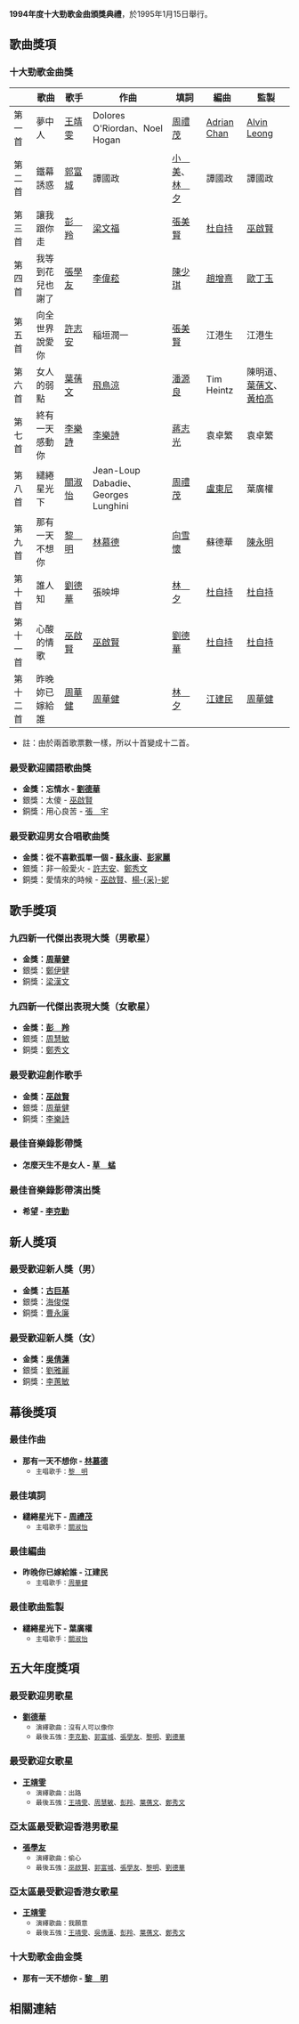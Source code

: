**1994年度十大勁歌金曲頒獎典禮**，於1995年1月15日舉行。

## 歌曲獎項

### 十大勁歌金曲獎

|      | 歌曲       | 歌手                                                  | 作曲                                                  | 填詞                                                                     | 編曲                                                                  | 監製                                                                                       |
| ---- | -------- | --------------------------------------------------- | --------------------------------------------------- | ---------------------------------------------------------------------- | ------------------------------------------------------------------- | ---------------------------------------------------------------------------------------- |
| 第一首  | 夢中人      | [王靖雯](../Page/王菲.md "wikilink")                     | Dolores O'Riordan、Noel Hogan                        | [周禮茂](../Page/周禮茂.md "wikilink")                                       | [Adrian Chan](https://zh.wikipedia.org/wiki/Adrian_Chan "wikilink") | [Alvin Leong](https://zh.wikipedia.org/wiki/Alvin_Leong "wikilink")                      |
| 第二首  | 鐵幕誘惑     | [郭富城](../Page/郭富城.md "wikilink")                    | 譚國政                                                 | [小　美](../Page/小美_\(香港\).md "wikilink")、[林　夕](../Page/林夕.md "wikilink") | 譚國政                                                                 | 譚國政                                                                                      |
| 第三首  | 讓我跟你走    | [彭　羚](../Page/彭羚.md "wikilink")                     | [梁文福](../Page/梁文福.md "wikilink")                    | [張美賢](../Page/張美賢.md "wikilink")                                       | [杜自持](../Page/杜自持.md "wikilink")                                    | [巫啟賢](../Page/巫啟賢.md "wikilink")                                                         |
| 第四首  | 我等到花兒也謝了 | [張學友](https://zh.wikipedia.org/wiki/張學友 "wikilink") | [李偉菘](../Page/李偉菘.md "wikilink")                    | [陳少琪](https://zh.wikipedia.org/wiki/陳少琪 "wikilink")                    | [趙增熹](../Page/趙增熹.md "wikilink")                                    | [歐丁玉](../Page/歐丁玉.md "wikilink")                                                         |
| 第五首  | 向全世界說愛你  | [許志安](../Page/許志安.md "wikilink")                    | 稲垣潤一                                                | [張美賢](../Page/張美賢.md "wikilink")                                       | 江港生                                                                 | 江港生                                                                                      |
| 第六首  | 女人的弱點    | [葉蒨文](../Page/葉蒨文.md "wikilink")                    | [飛鳥涼](https://zh.wikipedia.org/wiki/飛鳥涼 "wikilink") | [潘源良](https://zh.wikipedia.org/wiki/潘源良 "wikilink")                    | Tim Heintz                                                          | 陳明道、[葉蒨文](../Page/葉蒨文.md "wikilink")、[黃柏高](https://zh.wikipedia.org/wiki/黃柏高 "wikilink") |
| 第七首  | 終有一天感動你  | [李樂詩](../Page/李樂詩_\(歌手\).md "wikilink")             | [李樂詩](../Page/李樂詩_\(歌手\).md "wikilink")             | [蔣志光](../Page/蔣志光.md "wikilink")                                       | 袁卓繁                                                                 | 袁卓繁                                                                                      |
| 第八首  | 繾綣星光下    | [關淑怡](../Page/關淑怡.md "wikilink")                    | Jean-Loup Dabadie、Georges Lunghini                  | [周禮茂](../Page/周禮茂.md "wikilink")                                       | [盧東尼](../Page/盧東尼.md "wikilink")                                    | 葉廣權                                                                                      |
| 第九首  | 那有一天不想你  | [黎　明](../Page/黎明.md "wikilink")                     | [林慕德](../Page/林慕德.md "wikilink")                    | [向雪懷](../Page/向雪懷.md "wikilink")                                       | 蘇德華                                                                 | [陳永明](../Page/陳永明.md "wikilink")                                                         |
| 第十首  | 誰人知      | [劉德華](../Page/劉德華.md "wikilink")                    | 張映坤                                                 | [林　夕](../Page/林夕.md "wikilink")                                        | [杜自持](../Page/杜自持.md "wikilink")                                    | [杜自持](../Page/杜自持.md "wikilink")                                                         |
| 第十一首 | 心酸的情歌    | [巫啟賢](../Page/巫啟賢.md "wikilink")                    | [巫啟賢](../Page/巫啟賢.md "wikilink")                    | [劉德華](../Page/劉德華.md "wikilink")                                       | [杜自持](../Page/杜自持.md "wikilink")                                    | [杜自持](../Page/杜自持.md "wikilink")                                                         |
| 第十二首 | 昨晚妳已嫁給誰  | [周華健](https://zh.wikipedia.org/wiki/周華健 "wikilink") | [周華健](https://zh.wikipedia.org/wiki/周華健 "wikilink") | [林　夕](../Page/林夕.md "wikilink")                                        | [江建民](https://zh.wikipedia.org/wiki/江建民 "wikilink")                 | [周華健](https://zh.wikipedia.org/wiki/周華健 "wikilink")                                      |

  - 註：由於兩首歌票數一樣，所以十首變成十二首。

### 最受歡迎國語歌曲獎

  - **金獎：忘情水 - [劉德華](../Page/劉德華.md "wikilink")**
  - 銀獎：太傻 - [巫啟賢](../Page/巫啟賢.md "wikilink")
  - 銅獎：用心良苦 - [張　宇](../Page/張宇.md "wikilink")

### 最受歡迎男女合唱歌曲獎

  - **金獎：從不喜歡孤單一個 -
    [蘇永康](../Page/蘇永康.md "wikilink")、[彭家麗](../Page/彭家麗.md "wikilink")**
  - 銀獎：非一般愛火 -
    [許志安](../Page/許志安.md "wikilink")、[鄭秀文](../Page/鄭秀文.md "wikilink")
  - 銅獎：愛情來的時候 -
    [巫啟賢](../Page/巫啟賢.md "wikilink")、[楊-{采}-妮](https://zh.wikipedia.org/wiki/楊采妮 "wikilink")

## 歌手獎項

### 九四新一代傑出表現大獎（男歌星）

  - **金獎：[周華健](https://zh.wikipedia.org/wiki/周華健 "wikilink")**
  - 銀獎：[鄭伊健](../Page/鄭伊健.md "wikilink")
  - 銅獎：[梁漢文](https://zh.wikipedia.org/wiki/梁漢文 "wikilink")

### 九四新一代傑出表現大獎（女歌星）

  - **金獎：[彭　羚](../Page/彭羚.md "wikilink")**
  - 銀獎：[周慧敏](../Page/周慧敏.md "wikilink")
  - 銅獎：[鄭秀文](../Page/鄭秀文.md "wikilink")

### 最受歡迎創作歌手

  - **金獎：[巫啟賢](../Page/巫啟賢.md "wikilink")**
  - 銀獎：[周華健](https://zh.wikipedia.org/wiki/周華健 "wikilink")
  - 銅獎：[李樂詩](https://zh.wikipedia.org/wiki/李樂詩 "wikilink")

### 最佳音樂錄影帶獎

  - **怎麼天生不是女人 - [草　蜢](../Page/草蜢_\(組合\).md "wikilink")**

### 最佳音樂錄影帶演出獎

  - **希望 - [李克勤](../Page/李克勤.md "wikilink")**

## 新人獎項

### 最受歡迎新人獎（男）

  - **金獎：[古巨基](../Page/古巨基.md "wikilink")**
  - 銀獎：[海俊傑](../Page/海俊傑.md "wikilink")
  - 銅獎：[曹永廉](../Page/曹永廉.md "wikilink")

### 最受歡迎新人獎（女）

  - **金獎：[吳倩蓮](../Page/吳倩蓮.md "wikilink")**
  - 銀獎：[劉雅麗](../Page/劉雅麗.md "wikilink")
  - 銅獎：[李蕙敏](../Page/李蕙敏.md "wikilink")

## 幕後獎項

### 最佳作曲

  - **那有一天不想你 - [林慕德](../Page/林慕德.md "wikilink")**
      - <small>主唱歌手：[黎　明](../Page/黎明.md "wikilink")</small>

### 最佳填詞

  - **繾綣星光下 - [周禮茂](../Page/周禮茂.md "wikilink")**
      - <small>主唱歌手：[關淑怡](../Page/關淑怡.md "wikilink")</small>

### 最佳編曲

  - **昨晚你已嫁給誰 - 江建民**
      - <small>主唱歌手：[周華健](https://zh.wikipedia.org/wiki/周華健 "wikilink")</small>

### 最佳歌曲監製

  - **繾綣星光下 - 葉廣權**
      - <small>主唱歌手：[關淑怡](../Page/關淑怡.md "wikilink")</small>

## 五大年度獎項

### 最受歡迎男歌星

  - **[劉德華](../Page/劉德華.md "wikilink")**
      - <small>演繹歌曲：沒有人可以像你</small>
      - <small>最後五強：[李克勤](../Page/李克勤.md "wikilink")、[郭富城](../Page/郭富城.md "wikilink")、[張學友](https://zh.wikipedia.org/wiki/張學友 "wikilink")、[黎明](../Page/黎明.md "wikilink")、[劉德華](../Page/劉德華.md "wikilink")</small>

### 最受歡迎女歌星

  - **[王靖雯](../Page/王菲.md "wikilink")**
      - <small>演繹歌曲：出路</small>
      - <small>最後五強：[王靖雯](../Page/王菲.md "wikilink")、[周慧敏](../Page/周慧敏.md "wikilink")、[彭羚](../Page/彭羚.md "wikilink")、[葉蒨文](../Page/葉蒨文.md "wikilink")、[鄭秀文](../Page/鄭秀文.md "wikilink")</small>

### 亞太區最受歡迎香港男歌星

  - **[張學友](https://zh.wikipedia.org/wiki/張學友 "wikilink")**
      - <small>演繹歌曲：偷心</small>
      - <small>最後五強：[巫啟賢](../Page/巫啟賢.md "wikilink")、[郭富城](../Page/郭富城.md "wikilink")、[張學友](https://zh.wikipedia.org/wiki/張學友 "wikilink")、[黎明](../Page/黎明.md "wikilink")、[劉德華](../Page/劉德華.md "wikilink")</small>

### 亞太區最受歡迎香港女歌星

  - **[王靖雯](../Page/王菲.md "wikilink")**
      - <small>演繹歌曲：我願意</small>
      - <small>最後五強：[王靖雯](../Page/王菲.md "wikilink")、[吳倩蓮](../Page/吳倩蓮.md "wikilink")、[彭羚](../Page/彭羚.md "wikilink")、[葉蒨文](../Page/葉蒨文.md "wikilink")、[鄭秀文](../Page/鄭秀文.md "wikilink")</small>

### 十大勁歌金曲金獎

  - **那有一天不想你 - [黎　明](../Page/黎明.md "wikilink")**

## 相關連結